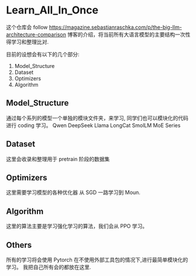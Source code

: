 # Learn_All_In_Once
这个仓库会 follow https://magazine.sebastianraschka.com/p/the-big-llm-architecture-comparison 博客的介绍，将当前所有大语言模型的主要结构一次性得学习和整理比对. 

目前的设想会有以下的几个部分:

1. Model_Structure 
2. Dataset
3. Optimizers
4. Algorithm


##  Model_Structure 

通过每个系列的模型一个单独的模块文件夹，来学习, 同学们也可以模块化的代码进行 coding 学习。
Qwen
DeepSeek
Llama 
LongCat
SmolLM
MoE Series


## Dataset
这里会收录和整理用于 pretrain 阶段的数据集

## Optimizers
这里需要学习模型的各种优化器 从 SGD 一路学习到 Moun. 

## Algorithm
这里的算法主要是学习强化学习的算法，我们会从 PPO 学习。


## Others
所有的学习将会使用 Pytorch 在不使用外部工具包的情况下,进行最简单模块化的学习。 
我把自己所有会的都放在这里. 



